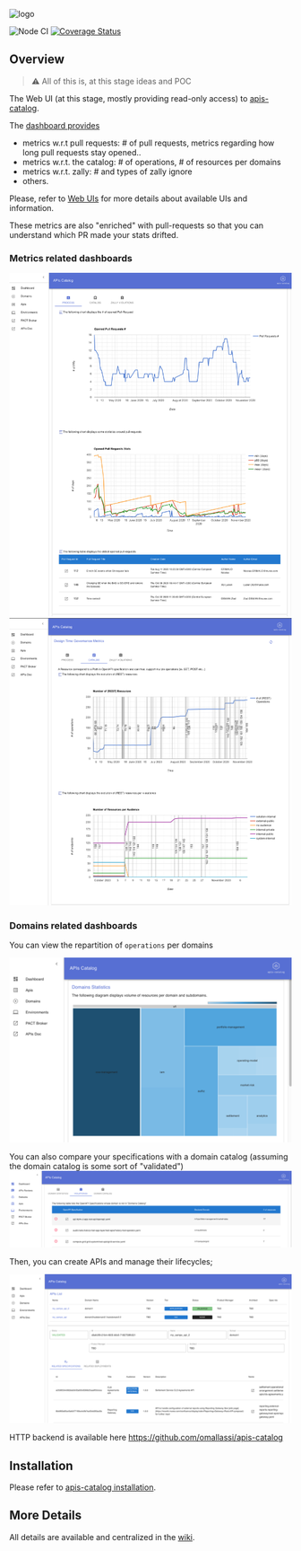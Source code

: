 ![logo](https://raw.githubusercontent.com/wiki/omallassi/apis-catalog/assets/logo.png)

![Node CI](https://github.com/omallassi/apis-catalog-web/workflows/Node%20CI/badge.svg) [![Coverage Status](https://coveralls.io/repos/github/omallassi/apis-catalog-web/badge.svg?branch=master)](https://coveralls.io/github/omallassi/apis-catalog-web?branch=master)

## Overview 
> :warning: All of this is, at this stage ideas and POC

The Web UI (at this stage, mostly providing read-only access) to [apis-catalog](https://github.com/omallassi/apis-catalog/). 

The [dashboard provides](https://github.com/omallassi/apis-catalog/wiki/stats-overview)

* metrics w.r.t pull requests: # of pull requests, metrics regarding how long pull requests stay opened..
* metrics w.r.t. the catalog: # of operations, # of resources per domains
* metrics w.r.t. zally: # and types of zally ignore
* others. 

Please, refer to [Web UIs](https://github.com/omallassi/apis-catalog/wiki/Web-UI-Overview) for more details about available UIs and information.

These metrics are also "enriched" with pull-requests so that you can understand which PR made your stats drifted. 

### Metrics related dashboards

![screenshot](img/dashboard.png)
![screenshot](img/dashboard_2.png)

### Domains related dashboards 

You can view the repartition of `operations` per domains

![screenshot](img/screen-treemap.png)

You can also compare your specifications with a domain catalog (assuming the domain catalog is some sort of "validated")
![screenshot](img/screen-domains-violations.png)

Then, you can create APIs and manage their lifecycles; 

![screenshot](img/screen.png)

HTTP backend is available here https://github.com/omallassi/apis-catalog


## Installation 

Please refer to [apis-catalog installation](https://github.com/omallassi/apis-catalog/wiki/installation). 


## More Details
All details are available and centralized in the [wiki](https://github.com/omallassi/apis-catalog/wiki).
